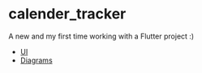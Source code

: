 # calender_tracker

A new and my first time working with a Flutter project :)

- [UI](https://www.figma.com/file/uXunsJY3Ycy1b6OybsvC2v/Calendar?node-id=0%3A1)
- [Diagrams](https://app.diagrams.net/#G1PWGZceNh3rO6o6y-eQIxkmd9CyzpIowd)
